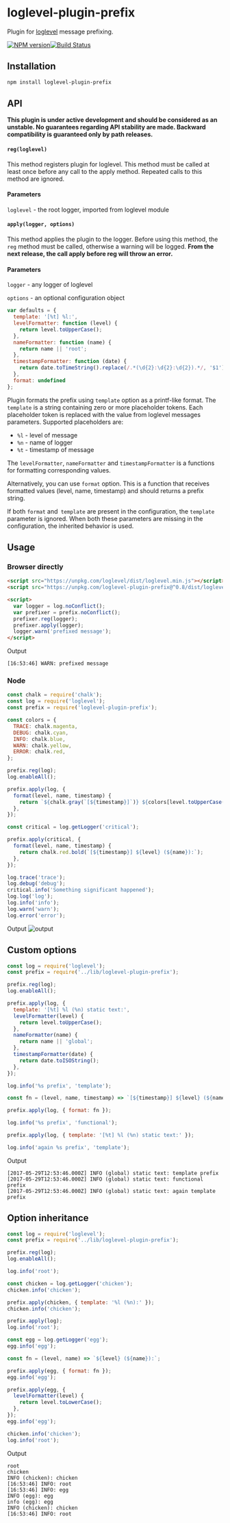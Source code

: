 # loglevel-plugin-prefix

Plugin for [loglevel](https://github.com/pimterry/loglevel) message prefixing.

[![NPM version](https://img.shields.io/npm/v/loglevel-plugin-prefix.svg?style=flat-square)](https://www.npmjs.com/package/loglevel-plugin-prefix)[![Build Status](https://img.shields.io/travis/kutuluk/loglevel-plugin-prefix/master.svg?style=flat-square)](https://travis-ci.org/kutuluk/loglevel-plugin-prefix)

## Installation

```sh
npm install loglevel-plugin-prefix
```

## API

**This plugin is under active development and should be considered as an unstable. No guarantees regarding API stability are made. Backward compatibility is guaranteed only by path releases.**

#### `reg(loglevel)`

This method registers plugin for loglevel. This method must be called at least once before any call to the apply method. Repeated calls to this method are ignored.

#### Parameters

`loglevel` - the root logger, imported from loglevel module

#### `apply(logger, options)`

This method applies the plugin to the logger. Before using this method, the `reg` method must be called, otherwise a warning will be logged. **From the next release, the call apply before reg will throw an error.**

#### Parameters

`logger` - any logger of loglevel

`options` - an optional configuration object

```javascript
var defaults = {
  template: '[%t] %l:',
  levelFormatter: function (level) {
    return level.toUpperCase();
  },
  nameFormatter: function (name) {
    return name || 'root';
  },
  timestampFormatter: function (date) {
    return date.toTimeString().replace(/.*(\d{2}:\d{2}:\d{2}).*/, '$1');
  },
  format: undefined
};
```

Plugin formats the prefix using `template` option as a printf-like format. The `template` is a string containing zero or more placeholder tokens. Each placeholder token is replaced with the value from loglevel messages parameters. Supported placeholders are:

- `%l` - level of message
- `%n` - name of logger
- `%t` - timestamp of message

The `levelFormatter`, `nameFormatter` and `timestampFormatter` is a functions for formatting corresponding values.

Alternatively, you can use `format` option. This is a function that receives formatted values (level, name, timestamp) and should returns a prefix string.

If both `format` and` template` are present in the configuration, the `template` parameter is ignored. When both these parameters are missing in the configuration, the inherited behavior is used.

## Usage

### Browser directly
```html
<script src="https://unpkg.com/loglevel/dist/loglevel.min.js"></script>
<script src="https://unpkg.com/loglevel-plugin-prefix@^0.8/dist/loglevel-plugin-prefix.min.js"></script>

<script>
  var logger = log.noConflict();
  var prefixer = prefix.noConflict();
  prefixer.reg(logger);
  prefixer.apply(logger);
  logger.warn('prefixed message');
</script>
```

Output
```
[16:53:46] WARN: prefixed message
```

### Node
```javascript
const chalk = require('chalk');
const log = require('loglevel');
const prefix = require('loglevel-plugin-prefix');

const colors = {
  TRACE: chalk.magenta,
  DEBUG: chalk.cyan,
  INFO: chalk.blue,
  WARN: chalk.yellow,
  ERROR: chalk.red,
};

prefix.reg(log);
log.enableAll();

prefix.apply(log, {
  format(level, name, timestamp) {
    return `${chalk.gray(`[${timestamp}]`)} ${colors[level.toUpperCase()](level)} ${chalk.green(`(${name}):`)}`;
  },
});

const critical = log.getLogger('critical');

prefix.apply(critical, {
  format(level, name, timestamp) {
    return chalk.red.bold(`[${timestamp}] ${level} (${name}):`);
  },
});

log.trace('trace');
log.debug('debug');
critical.info('Something significant happened');
log.log('log');
log.info('info');
log.warn('warn');
log.error('error');
```

Output
![output](https://raw.githubusercontent.com/kutuluk/loglevel-plugin-prefix/master/colored.png "output")

## Custom options

```javascript
const log = require('loglevel');
const prefix = require('../lib/loglevel-plugin-prefix');

prefix.reg(log);
log.enableAll();

prefix.apply(log, {
  template: '[%t] %l (%n) static text:',
  levelFormatter(level) {
    return level.toUpperCase();
  },
  nameFormatter(name) {
    return name || 'global';
  },
  timestampFormatter(date) {
    return date.toISOString();
  },
});

log.info('%s prefix', 'template');

const fn = (level, name, timestamp) => `[${timestamp}] ${level} (${name}) static text:`;

prefix.apply(log, { format: fn });

log.info('%s prefix', 'functional');

prefix.apply(log, { template: '[%t] %l (%n) static text:' });

log.info('again %s prefix', 'template');
```

Output
```
[2017-05-29T12:53:46.000Z] INFO (global) static text: template prefix
[2017-05-29T12:53:46.000Z] INFO (global) static text: functional prefix
[2017-05-29T12:53:46.000Z] INFO (global) static text: again template prefix
```

## Option inheritance

```javascript
const log = require('loglevel');
const prefix = require('../lib/loglevel-plugin-prefix');

prefix.reg(log);
log.enableAll();

log.info('root');

const chicken = log.getLogger('chicken');
chicken.info('chicken');

prefix.apply(chicken, { template: '%l (%n):' });
chicken.info('chicken');

prefix.apply(log);
log.info('root');

const egg = log.getLogger('egg');
egg.info('egg');

const fn = (level, name) => `${level} (${name}):`;

prefix.apply(egg, { format: fn });
egg.info('egg');

prefix.apply(egg, {
  levelFormatter(level) {
    return level.toLowerCase();
  },
});
egg.info('egg');

chicken.info('chicken');
log.info('root');
```

Output
```
root
chicken
INFO (chicken): chicken
[16:53:46] INFO: root
[16:53:46] INFO: egg
INFO (egg): egg
info (egg): egg
INFO (chicken): chicken
[16:53:46] INFO: root
```
